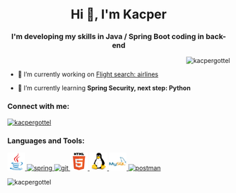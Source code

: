 <h1 align="center">Hi 👋, I'm Kacper</h1>
<h3 align="center">I'm developing my skills in Java / Spring Boot coding in back-end</h3>

<p align="right"> <img src="https://komarev.com/ghpvc/?username=kacpergottel&label=Profile%20views&color=0e75b6&style=flat" alt="kacpergottel" /> </p>

- 🔭 I’m currently working on [Flight search: airlines](https://github.com/KacperGottel/airlines)

- 🌱 I’m currently learning **Spring Security, next step: Python**

<h3 align="left">Connect with me:</h3>
<p align="left">
<a href="https://linkedin.com/in/kacpergottel" target="blank"><img align="center" src="https://raw.githubusercontent.com/rahuldkjain/github-profile-readme-generator/master/src/images/icons/Social/linked-in-alt.svg" alt="kacpergottel" height="30" width="40" /></a>
</p>

<h3 align="left">Languages and Tools:</h3>
<p align="left"> <a href="https://www.java.com" target="_blank" rel="noreferrer"> <img src="https://raw.githubusercontent.com/devicons/devicon/master/icons/java/java-original.svg" alt="java" width="40" height="40"/> </a> <a href="https://spring.io/" target="_blank" rel="noreferrer"> <img src="https://www.vectorlogo.zone/logos/springio/springio-icon.svg" alt="spring" width="40" height="40"/> </a> <a href="https://git-scm.com/" target="_blank" rel="noreferrer"> <img src="https://www.vectorlogo.zone/logos/git-scm/git-scm-icon.svg" alt="git" width="40" height="40"/> </a> <a href="https://www.w3.org/html/" target="_blank" rel="noreferrer"> <img src="https://raw.githubusercontent.com/devicons/devicon/master/icons/html5/html5-original-wordmark.svg" alt="html5" width="40" height="40"/> </a> <a href="https://www.linux.org/" target="_blank" rel="noreferrer"> <img src="https://raw.githubusercontent.com/devicons/devicon/master/icons/linux/linux-original.svg" alt="linux" width="40" height="40"/> </a> <a href="https://www.mysql.com/" target="_blank" rel="noreferrer"> <img src="https://raw.githubusercontent.com/devicons/devicon/master/icons/mysql/mysql-original-wordmark.svg" alt="mysql" width="40" height="40"/> </a> <a href="https://postman.com" target="_blank" rel="noreferrer"> <img src="https://www.vectorlogo.zone/logos/getpostman/getpostman-icon.svg" alt="postman" width="40" height="40"/> </a>  </p>

<p><img align="center" src="https://github-readme-stats.vercel.app/api/top-langs?username=kacpergottel&show_icons=true&locale=en&layout=compact" alt="kacpergottel" /></p>


